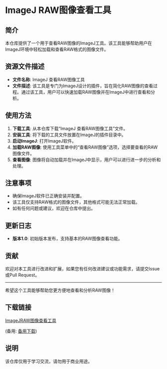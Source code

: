 # ImageJ RAW图像查看工具

## 简介

本仓库提供了一个用于查看RAW图像的ImageJ工具。该工具能够帮助用户在ImageJ环境中轻松加载和查看RAW格式的图像文件。

## 资源文件描述

- **文件名称**: ImageJ 查看RAW图像工具
- **文件描述**: 该工具是专门为ImageJ设计的插件，旨在简化RAW图像的查看过程。通过该工具，用户可以快速加载RAW图像并在ImageJ中进行查看和分析。

## 使用方法

1. **下载工具**: 从本仓库下载“ImageJ 查看RAW图像工具”文件。
2. **安装工具**: 将下载的工具文件放置在ImageJ的插件目录中。
3. **启动ImageJ**: 打开ImageJ软件。
4. **加载RAW图像**: 使用工具菜单中的“查看RAW图像”选项，选择要查看的RAW图像文件。
5. **查看图像**: 图像将自动加载并在ImageJ中显示，用户可以进行进一步的分析和处理。

## 注意事项

- 确保ImageJ软件已正确安装并配置。
- 该工具仅支持RAW格式的图像文件，其他格式可能无法正常加载。
- 如有任何问题或建议，欢迎在仓库中提出。

## 更新日志

- **版本1.0**: 初始版本发布，支持基本的RAW图像查看功能。

## 贡献

欢迎对本工具进行改进和扩展，如果您有任何改进建议或功能需求，请提交Issue或Pull Request。

---

希望这个工具能够帮助您更方便地查看和分析RAW图像！

## 下载链接
[ImageJRAW图像查看工具](https://pan.quark.cn/s/847b3ebb804c) 

(备用: [备用下载](https://pan.baidu.com/s/1-6Ar21nBBMsTMPhYtMLfBg?pwd=1234))

## 说明

该仓库仅用于学习交流，请勿用于商业用途。
